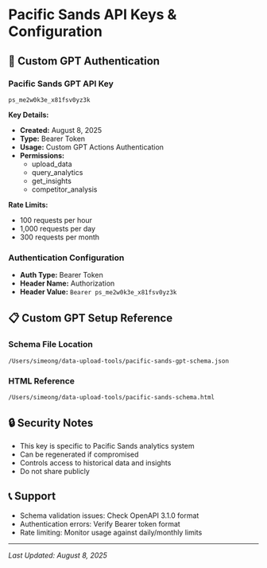 # Pacific Sands API Keys & Configuration

## 🔑 Custom GPT Authentication

### Pacific Sands GPT API Key
```
ps_me2w0k3e_x81fsv0yz3k
```

**Key Details:**
- **Created:** August 8, 2025
- **Type:** Bearer Token
- **Usage:** Custom GPT Actions Authentication
- **Permissions:** 
  - upload_data
  - query_analytics
  - get_insights
  - competitor_analysis

**Rate Limits:**
- 100 requests per hour
- 1,000 requests per day
- 300 requests per month

### Authentication Configuration
- **Auth Type:** Bearer Token  
- **Header Name:** Authorization
- **Header Value:** `Bearer ps_me2w0k3e_x81fsv0yz3k`

## 📋 Custom GPT Setup Reference

### Schema File Location
`/Users/simeong/data-upload-tools/pacific-sands-gpt-schema.json`

### HTML Reference
`/Users/simeong/data-upload-tools/pacific-sands-schema.html`

## 🔒 Security Notes
- This key is specific to Pacific Sands analytics system
- Can be regenerated if compromised
- Controls access to historical data and insights
- Do not share publicly

## 📞 Support
- Schema validation issues: Check OpenAPI 3.1.0 format
- Authentication errors: Verify Bearer token format
- Rate limiting: Monitor usage against daily/monthly limits

---
*Last Updated: August 8, 2025*
